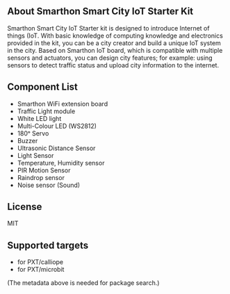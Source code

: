 ## About Smarthon Smart City IoT Starter Kit

Smarthon Smart City IoT Starter kit is designed to introduce Internet of things (IoT. With basic knowledge of computing knowledge and electronics provided in the kit, you can be a city creator and build a unique IoT system in the city. Based on Smarthon IoT board, which is compatible with multiple sensors and actuators, you can design city features; for example: using sensors to detect traffic status and upload city information to the internet.

## Component List

* Smarthon WiFi extension board
* Traffic Light module
* White LED light
* Multi-Colour LED (WS2812)
* 180ᵒ Servo
* Buzzer
* Ultrasonic Distance Sensor
* Light Sensor
* Temperature, Humidity sensor
* PIR Motion Sensor
* Raindrop sensor
* Noise sensor (Sound)

## License

MIT

## Supported targets

* for PXT/calliope
* for PXT/microbit

(The metadata above is needed for package search.)

